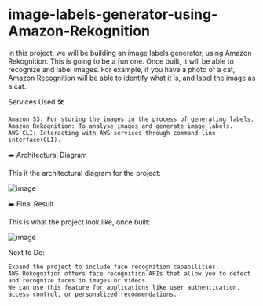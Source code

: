 # image-labels-generator-using-Amazon-Rekognition
In this project, we will be building an image labels generator, using Amazon Rekognition. This is going to be a fun one. Once built, it will be able to recognize and label images. For example, if you have a photo of a cat, Amazon Recognition will be able to identify what it is, and label the image as a cat.

Services Used 🛠

    Amazon S3: For storing the images in the process of generating labels.
    Amazon Rekognition: To analyse images and generate image labels.
    AWS CLI: Interacting with AWS services through command line interface(CLI).

➡️ Architectural Diagram

This it the architectural diagram for the project:

![image](https://github.com/ElMehdiiiii/image-labels-generator-using-Amazon-Rekognition-/assets/115099306/a9604fa4-4ee7-4647-96b0-e9cfc0db4c97)

➡️ Final Result

This is what the project look like, once built:

![image](https://github.com/ElMehdiiiii/image-labels-generator-using-Amazon-Rekognition-/assets/115099306/44aa12e3-1ccf-4aa7-b409-0c92f044430f)


Next to Do:


    Expand the project to include face recognition capabilities.
    AWS Rekognition offers face recognition APIs that allow you to detect and recognize faces in images or videos.
    We can use this feature for applications like user authentication, access control, or personalized recommendations.

